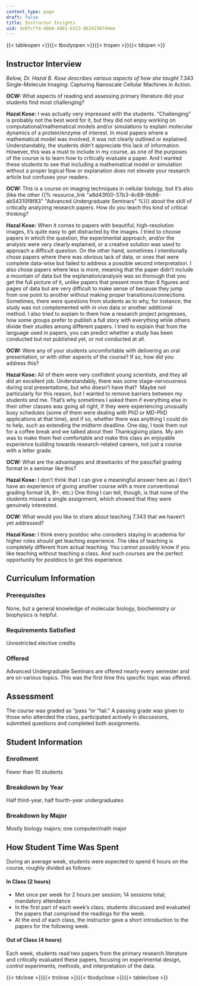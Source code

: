 ```yaml
---
content_type: page
draft: false
title: Instructor Insights
uid: 3e8fcff4-46b8-4881-b323-862d236744ee
---
```

{{< tableopen >}}{{< tbodyopen >}}{{< tropen >}}{{< tdopen >}}

## Instructor Interview

*Below, Dr. Hazal B. Kose describes various aspects of how she taught* 7.343 Single-Molecule Imaging: Capturing Nanoscale Cellular Machines in Action.

**OCW:** What aspects of reading and assessing primary literature did your students find most challenging?

**Hazal Kose:** I was actually very impressed with the students. “Challenging” is probably not the best word for it, but they did not enjoy working on computational/mathematical models and/or simulations to explain molecular dynamics of a protein/enzyme of interest. In most papers where a mathematical model was involved, it was not clearly outlined or explained. Understandably, the students didn’t appreciate this lack of information. However, this was a must to include in my course, as one of the purposes of the course is to learn how to critically evaluate a paper. And I wanted these students to see that including a mathematical model or simulation without a proper logical flow or explanation does not elevate your research article but confuses your readers.

**OCW:** This is a course on imaging techniques in cellular biology, but it’s also (like the other {{% resource_link "a8d43f00-37b3-4c69-9b98-ab54310f8f83" "Advanced Undergraduate Seminars" %}}) about the skill of critically analyzing research papers. How do you teach this kind of critical thinking?

**Hazal Kose:** When it comes to papers with beautiful, high-resolution images, it’s quite easy to get distracted by the images. I tried to choose papers in which the question, the experimental approach, and/or the analysis were very clearly explained, or a creative solution was used to approach a difficult question. On the other hand, sometimes I intentionally chose papers where there was obvious lack of data, or ones that were complete data-wise but failed to address a possible second interpretation. I also chose papers where less is more, meaning that the paper didn’t include a mountain of data but the explanation/analysis was so thorough that you get the full picture of it, unlike papers that present more than 8 figures and pages of data but are very difficult to make sense of because they jump from one point to another without making proper transitions/connections. Sometimes, there were questions from students as to why, for instance, the study was not complemented with *in vivo* data or another additional method. I also tried to explain to them how a research project progresses, how some groups prefer to publish a full story with everything while others divide their studies among different papers. I tried to explain that from the language used in papers, you can predict whether a study has been conducted but not published yet, or not conducted at all.

**OCW:** Were any of your students uncomfortable with delivering an oral presentation, or with other aspects of the course? If so, how did you address this?

**Hazal Kose:** All of them were very confident young scientists, and they all did an excellent job. Understandably, there was some stage-nervousness during oral presentations, but who doesn’t have that?  Maybe not particularly for this reason, but I wanted to remove barriers between my students and me. That’s why sometimes I asked them if everything else in their other classes was going all right, if they were experiencing unusually busy schedules (some of them were dealing with PhD or MD-PhD applications at that time), and if so, whether there was anything I could do to help, such as extending the midterm deadline. One day, I took them out for a coffee break and we talked about their Thanksgiving plans. My aim was to make them feel comfortable and make this class an enjoyable experience building towards research-related careers, not just a course with a letter grade.

**OCW:** What are the advantages and drawbacks of the pass/fail grading format in a seminar like this?

**Hazal Kose:** I don’t think that I can give a meaningful answer here as I don’t have an experience of giving another course with a more conventional grading format (A, B+, etc.) One thing I can tell, though, is that none of the students missed a single assignment, which showed that they were genuinely interested.

**OCW:** What would you like to share about teaching 7.343 that we haven’t yet addressed?

**Hazal Kose:** I think every postdoc who considers staying in academia for higher roles should get teaching experience. The idea of teaching is completely different from actual teaching. You cannot possibly know if you like teaching without teaching a class. And such courses are the perfect opportunity for postdocs to get this experience.

## Curriculum Information

### Prerequisites

None, but a general knowledge of molecular biology, biochemistry or biophysics is helpful.

### Requirements Satisfied

Unrestricted elective credits

### Offered

Advanced Undergraduate Seminars are offered nearly every semester and are on various topics. This was the first time this specific topic was offered.

## Assessment

The course was graded as “pass “or “fail.” A passing grade was given to those who attended the class, participated actively in discussions, submitted questions and completed both assignments.

## Student Information

### Enrollment

Fewer than 10 students

### Breakdown by Year

Half third-year, half fourth-year undergraduates

### Breakdown by Major

Mostly biology majors; one computer/math major

## How Student Time Was Spent

During an average week, students were expected to spend 6 hours on the course, roughly divided as follows:

#### In Class (2 hours)

- Met once per week for 2 hours per session; 14 sessions total; mandatory attendance
- In the first part of each week’s class, students discussed and evaluated the papers that comprised the readings for the week.
- At the end of each class, the instructor gave a short introduction to the papers for the following week.

#### Out of Class (4 hours)

Each week, students read two papers from the primary research literature and critically evaluated these papers, focusing on experimental design, control experiments, methods, and interpretation of the data.

{{< tdclose >}}{{< trclose >}}{{< tbodyclose >}}{{< tableclose >}}